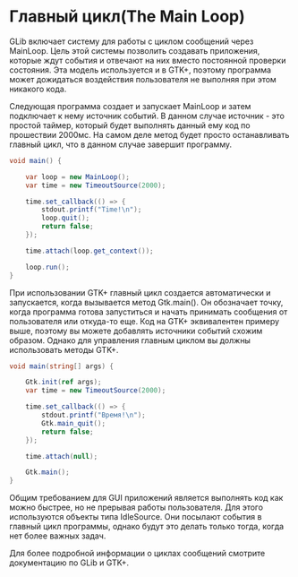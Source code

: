 # Главный цикл\(The Main Loop\)

GLib включает систему для работы с циклом сообщений через MainLoop. Цель этой системы позволить создавать приложения, которые ждут события и отвечают на них вместо постоянной проверки состояния. Эта модель используется и в GTK+, поэтому программа может дожидаться воздействия пользователя не выполняя при этом никакого кода.

Следующая программа создает и запускает MainLoop и затем подключает к нему источник событий. В данном случае источник - это простой таймер, который будет выполнять данный ему код по прошествии 2000мс. На самом деле метод будет просто останавливать главный цикл, что в данном случае завершит программу.

```csharp
void main() {

    var loop = new MainLoop();
    var time = new TimeoutSource(2000);

    time.set_callback(() => {
        stdout.printf("Time!\n");
        loop.quit();
        return false;
    });

    time.attach(loop.get_context());

    loop.run();
}
```

При использовании GTK+ главный цикл создается автоматически и запускается, когда вызывается метод Gtk.main\(\). Он обозначает точку, когда программа готова запуститься и начать принимать сообщения от пользователя или откуда-то еще. Код на GTK+ эквивалентен примеру выше, поэтому вы можете добавлять источники событий схожим образом. Однако для управления главным циклом вы должны использовать методы GTK+.

```csharp
void main(string[] args) {

    Gtk.init(ref args);
    var time = new TimeoutSource(2000);

    time.set_callback(() => {
        stdout.printf("Время!\n");
        Gtk.main_quit();
        return false;
    });

    time.attach(null);

    Gtk.main();
}
```

Общим требованием для GUI приложений является выполнять код как можно быстрее, но не прерывая работы пользователя. Для этого используются объекты типа IdleSource. Они посылают события в главный цикл программы, однако будут это делать только тогда, когда нет более важных задач.

Для более подробной информации о циклах сообщений смотрите документацию по GLib и GTK+.

